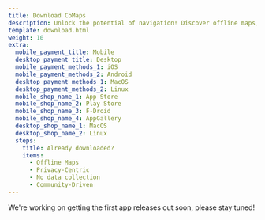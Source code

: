 ```yaml
---
title: Download CoMaps
description: Unlock the potential of navigation! Discover offline maps, privacy-centric features, and a community-driven app
template: download.html
weight: 10
extra:
  mobile_payment_title: Mobile
  desktop_payment_title: Desktop
  mobile_payment_methods_1: iOS
  mobile_payment_methods_2: Android
  desktop_payment_methods_1: MacOS
  desktop_payment_methods_2: Linux
  mobile_shop_name_1: App Store
  mobile_shop_name_2: Play Store
  mobile_shop_name_3: F-Droid
  mobile_shop_name_4: AppGallery
  desktop_shop_name_1: MacOS
  desktop_shop_name_2: Linux
  steps:
    title: Already downloaded?
    items:
      - Offline Maps
      - Privacy-Centric
      - No data collection
      - Community-Driven
---
```


We're working on getting the first app releases out soon, please stay tuned!
